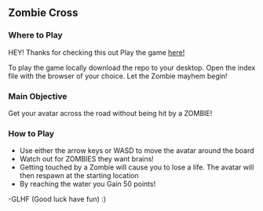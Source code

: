 
Zombie Cross
-------

### Where to Play
HEY! Thanks for checking this out
Play the game [here!](http://madebykeegan.com/zombie-cross)

To play the game locally download the repo to your desktop. Open the index file with the browser of your choice.
Let the Zombie mayhem begin!

### Main Objective

Get your avatar across the road without being hit by a ZOMBIE!

### How to Play

- Use either the arrow keys or WASD to move the avatar around the board
- Watch out for ZOMBIES they want brains! 
- Getting touched by a Zombie will cause you to lose a life. The avatar will then respawn at the starting location
- By reaching the water you Gain 50 points!

-GLHF (Good luck have fun) :)
